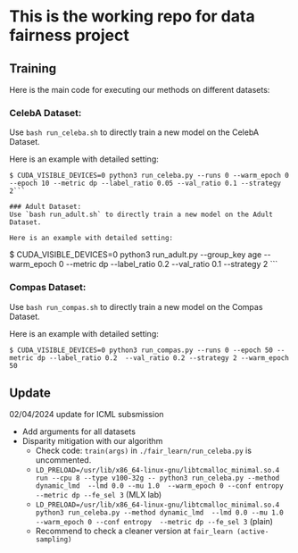 # This is the working repo for data fairness project


## Training

Here is the main code for executing our methods on different datasets:

### CelebA Dataset: 
  Use `bash run_celeba.sh` to directly train a new model on the CelebA Dataset. 

  Here is an example with detailed setting:
  ```
  $ CUDA_VISIBLE_DEVICES=0 python3 run_celeba.py --runs 0 --warm_epoch 0 --epoch 10 --metric dp --label_ratio 0.05 --val_ratio 0.1 --strategy 2```

### Adult Dataset: 
  Use `bash run_adult.sh` to directly train a new model on the Adult Dataset. 

  Here is an example with detailed setting:
  ```
  $ CUDA_VISIBLE_DEVICES=0 python3 run_adult.py --group_key age  --warm_epoch 0  --metric dp --label_ratio 0.2 --val_ratio 0.1 --strategy 2 ```

### Compas Dataset:
  Use `bash run_compas.sh` to directly train a new model on the Compas Dataset. 

  Here is an example with detailed setting:

  ```
  $ CUDA_VISIBLE_DEVICES=0 python3 run_compas.py --runs 0 --epoch 50 --metric dp --label_ratio 0.2  --val_ratio 0.2 --strategy 2 --warm_epoch 50
  ```

## Update
02/04/2024 update for ICML subsmission 

- Add arguments for all datasets
- Disparity mitigation with our algorithm
  - Check code: `train(args)` in `./fair_learn/run_celeba.py` is uncommented. 
  - `LD_PRELOAD=/usr/lib/x86_64-linux-gnu/libtcmalloc_minimal.so.4 run --cpu 8 --type v100-32g -- python3 run_celeba.py --method dynamic_lmd  --lmd 0.0 --mu 1.0  --warm_epoch 0 --conf entropy  --metric dp --fe_sel 3` (MLX lab)
  - `LD_PRELOAD=/usr/lib/x86_64-linux-gnu/libtcmalloc_minimal.so.4 python3 run_celeba.py --method dynamic_lmd  --lmd 0.0 --mu 1.0  --warm_epoch 0 --conf entropy  --metric dp --fe_sel 3` (plain)
  - Recommend to check a cleaner version at `fair_learn (active-sampling)`
